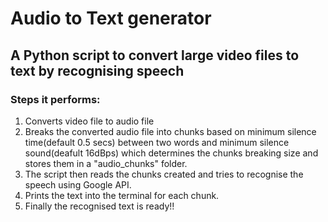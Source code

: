 # Audio to Text generator

## A Python script to convert large video files to text by recognising speech
### Steps it performs:
1. Converts video file to audio file
2. Breaks the converted audio file into chunks based on minimum silence time(default 0.5 secs) between two words and minimum silence sound(deafult 16dBps) which determines the chunks breaking size and stores them in a "audio_chunks" folder.
3. The script then reads the chunks created and tries to recognise the speech using Google API.
4. Prints the text into the terminal for each chunk.
5. Finally the recognised text is ready!!
